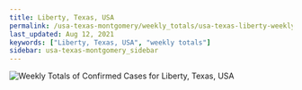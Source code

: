 ```yaml
---
title: Liberty, Texas, USA
permalink: /usa-texas-montgomery/weekly_totals/usa-texas-liberty-weekly_totals.html
last_updated: Aug 12, 2021
keywords: ["Liberty, Texas, USA", "weekly totals"]
sidebar: usa-texas-montgomery_sidebar
---
```


![Weekly Totals of Confirmed Cases for Liberty, Texas, USA](/covid_tracker/images/graphs/usa-texas-liberty-weekly_totals_graph.png)
